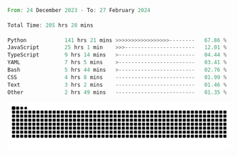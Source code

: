 <!--START_SECTION:waka-->

```rust
From: 24 December 2023 - To: 27 February 2024

Total Time: 205 hrs 28 mins

Python            141 hrs 21 mins >>>>>>>>>>>>>>>>>--------   67.86 %
JavaScript        25 hrs 1 min    >>>----------------------   12.01 %
TypeScript        9 hrs 14 mins   >------------------------   04.44 %
YAML              7 hrs 5 mins    >------------------------   03.41 %
Bash              5 hrs 44 mins   >------------------------   02.76 %
CSS               4 hrs 8 mins    -------------------------   01.99 %
Text              3 hrs 2 mins    -------------------------   01.46 %
Other             2 hrs 49 mins   -------------------------   01.35 %
```

<!--END_SECTION:waka-->


<picture>
  <source media="(prefers-color-scheme: dark)" srcset="https://raw.githubusercontent.com/jeerawut97/jeerawut97/output/github-contribution-grid-snake.svg">
  <img alt="github contribution grid snake animation" src="https://raw.githubusercontent.com/jeerawut97/jeerawut97/output/github-contribution-grid-snake.svg">
</picture>
